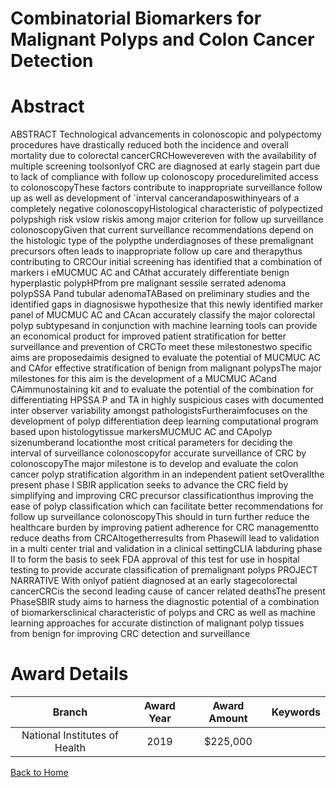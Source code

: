 
Combinatorial Biomarkers for Malignant Polyps and Colon Cancer Detection
========================================================================

# Abstract


ABSTRACT Technological advancements in colonoscopic and polypectomy procedures have drastically reduced both the incidence and overall mortality due to colorectal cancerCRCHowevereven with the availability of multiple screening toolsonlyof CRC are diagnosed at early stagein part due to lack of compliance with follow up colonoscopy procedurelimited access to colonoscopyThese factors contribute to inappropriate surveillance follow up as well as development of `interval cancerandaposwithinyears of a completely negative colonoscopyHistological characteristic of polypectized polypshigh risk vslow riskis among major criterion for follow up surveillance colonoscopyGiven that current surveillance recommendations depend on the histologic type of the polypthe underdiagnoses of these premalignant precursors often leads to inappropriate follow up care and therapythus contributing to CRCOur initial screening has identified that a combination of markers i eMUCMUC AC and CAthat accurately differentiate benign hyperplastic polypHPfrom pre malignant sessile serrated adenoma polypSSA Pand tubular adenomaTABased on preliminary studies and the identified gaps in diagnosiswe hypothesize that this newly identified marker panel of MUCMUC AC and CAcan accurately classify the major colorectal polyp subtypesand in conjunction with machine learning tools can provide an economical product for improved patient stratification for better surveillance and prevention of CRCTo meet these milestonestwo specific aims are proposedaimis designed to evaluate the potential of MUCMUC AC and CAfor effective stratification of benign from malignant polypsThe major milestones for this aim is the development of a MUCMUC ACand CAimmunostaining kit and to evaluate the potential of the combination for differentiating HPSSA P and TA in highly suspicious cases with documented inter observer variability amongst pathologistsFurtheraimfocuses on the development of polyp differentiation deep learning computational program based upon histologytissue markersMUCMUC AC and CApolyp sizenumberand locationthe most critical parameters for deciding the interval of surveillance colonoscopyfor accurate surveillance of CRC by colonoscopyThe major milestone is to develop and evaluate the colon cancer polyp stratification algorithm in an independent patient setOverallthe present phase I SBIR application seeks to advance the CRC field by simplifying and improving CRC precursor classificationthus improving the ease of polyp classification which can facilitate better recommendations for follow up surveillance colonoscopyThis should in turn further reduce the healthcare burden by improving patient adherence for CRC managementto reduce deaths from CRCAltogetherresults from Phasewill lead to validation in a multi center trial and validation in a clinical settingCLIA labduring phase II to form the basis to seek FDA approval of this test for use in hospital testing to provide accurate classification of premalignant polyps PROJECT NARRATIVE With onlyof patient diagnosed at an early stagecolorectal cancerCRCis the second leading cause of cancer related deathsThe present PhaseSBIR study aims to harness the diagnostic potential of a combination of biomarkersclinical characteristic of polyps and CRC as well as machine learning approaches for accurate distinction of malignant polyp tissues from benign for improving CRC detection and surveillance  

# Award Details

|Branch|Award Year|Award Amount|Keywords|
| :---: | :---: | :---: | :---: |
|National Institutes of Health|2019|$225,000||
  
  


[Back to Home](https://github.com/chrischow/dod_sbir_awards/Reports/JH/#2398)